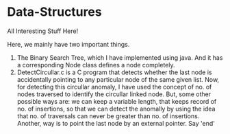 # Data-Structures
All Interesting Stuff Here!

Here, we mainly have two important things. 
1. The Binary Search Tree, which I have implemented using java. And it has a corresponding Node class defines a node completely.
2. DetectCircullar.c is a C program that detects whether the last node is accidentally pointing to any particular node of the same given list.
    Now, for detecting this circullar anomaly, I have used the concept of no. of nodes traversed to identify the circullar linked node.
    But, some other possible ways are: we can keep a variable length, that keeps record of no. of insertions, so that we can detect the anomally by
    using the idea that no. of traversals can never be greater than no. of insertions.
    Another, way is to point the last node by an external pointer. Say 'end' 
